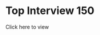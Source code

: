 # Top Interview 150
<a src="https://leetcode.com/studyplan/top-interview-150/">Click here to view</a>
